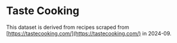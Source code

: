 # Taste Cooking

This dataset is derived from recipes scraped from [https://tastecooking.com/](https://tastecooking.com/) in 2024-09. 